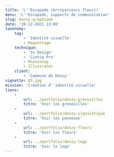 ```yaml
---
title: 'L''Escapade <br>(parcours fleuri)'
menu: 'L''Escapade, supports de communication'
slug: donzy-graphisme
date: '20-12-2021 13:00'
taxonomy:
    tag:
        - 'Identité visuelle'
        - Maquettage
    technique:
        - 'In Design'
        - 'Cintiq Pro'
        - Photoshop
        - Illustrator
    client:
        - 'Commune de Donzy'
vignette: 03.jpg
mission: 'Création d''identité visuelle'
liens:
    -
        url: ../portfolio/donzy-grenouilles
        titre: 'Voir les grenouilles'
    -
        url: ../portfolio/donzy-signaletique
        titre: 'Voir les panneaux'
    -
        url: ../portfolio/donzy-fleurs
        titre: 'Voir les fleurs'
    -
        url: ../portfolio/donzy-logo
        titre: 'Voir le logo'
---
```



